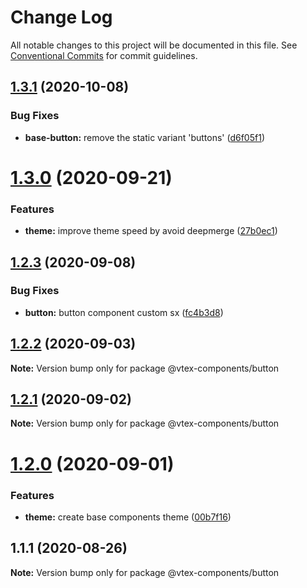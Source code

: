 # Change Log

All notable changes to this project will be documented in this file.
See [Conventional Commits](https://conventionalcommits.org) for commit guidelines.

## [1.3.1](https://github.com/vtex/onda/compare/@vtex-components/button@1.3.0...@vtex-components/button@1.3.1) (2020-10-08)


### Bug Fixes

* **base-button:** remove the static variant 'buttons' ([d6f05f1](https://github.com/vtex/onda/commit/d6f05f1c8aeb8998f6c967254aef916376968058))





# [1.3.0](https://github.com/vtex/onda/compare/@vtex-components/button@1.2.3...@vtex-components/button@1.3.0) (2020-09-21)


### Features

* **theme:** improve theme speed by avoid deepmerge ([27b0ec1](https://github.com/vtex/onda/commit/27b0ec18d6469b42a42b451ebc97ee4865393d3f))





## [1.2.3](https://github.com/vtex/onda/compare/@vtex-components/button@1.2.2...@vtex-components/button@1.2.3) (2020-09-08)


### Bug Fixes

* **button:** button component custom sx ([fc4b3d8](https://github.com/vtex/onda/commit/fc4b3d88ecfd1bdd0eee8455665abba165313aee))





## [1.2.2](https://github.com/vtex/onda/compare/@vtex-components/button@1.2.1...@vtex-components/button@1.2.2) (2020-09-03)

**Note:** Version bump only for package @vtex-components/button





## [1.2.1](https://github.com/vtex/onda/compare/@vtex-components/button@1.2.0...@vtex-components/button@1.2.1) (2020-09-02)

**Note:** Version bump only for package @vtex-components/button





# [1.2.0](https://github.com/vtex/onda/compare/@vtex-components/button@1.1.1...@vtex-components/button@1.2.0) (2020-09-01)


### Features

* **theme:** create base components theme ([00b7f16](https://github.com/vtex/onda/commit/00b7f1647635d74a4666e0b2409f2437e17ef879))





## 1.1.1 (2020-08-26)

**Note:** Version bump only for package @vtex-components/button
